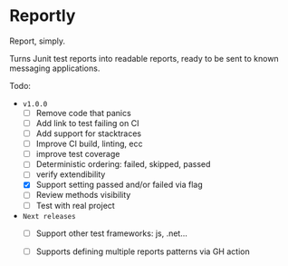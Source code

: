 # Reportly

Report, simply.

Turns Junit test reports into readable reports, ready to be sent to known messaging applications.

Todo:
- `v1.0.0`
  - [ ] Remove code that panics
  - [ ] Add link to test failing on CI
  - [ ] Add support for stacktraces
  - [ ] Improve CI build, linting, ecc
  - [ ] improve test coverage
  - [ ] Deterministic ordering: failed, skipped, passed
  - [ ] verify extendibility 
  - [x] Support setting passed and/or failed via flag
  - [ ] Review methods visibility
  - [ ] Test with real project

- `Next releases`
  - [ ] Support other test frameworks: js, .net...
  - [ ] Supports defining multiple reports patterns via GH action

